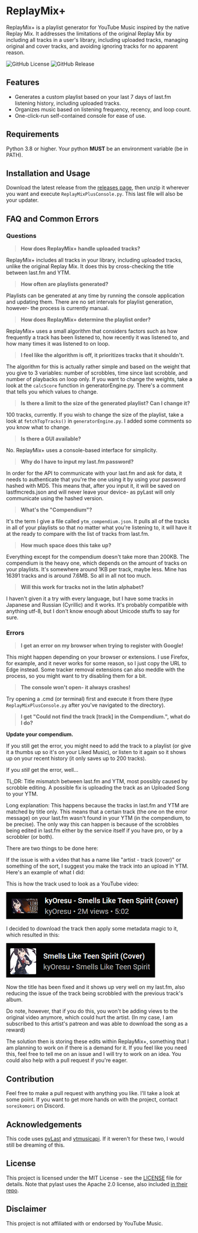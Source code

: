 # ReplayMix+
ReplayMix+ is a playlist generator for YouTube Music inspired by the native Replay Mix. It addresses the limitations of the original Replay Mix by including all tracks in a user's library, including uploaded tracks, managing original and cover tracks, and avoiding ignoring tracks for no apparent reason.

![GitHub License](https://img.shields.io/github/license/soreikomori/ReplayMixPlus?color=%23ff0037)
![GitHub Release](https://img.shields.io/github/v/release/soreikomori/ReplayMixPlus?cacheSeconds=https%3A%2F%2Fgithub.com%2Fsoreikomori%2FReplayMixPlus%2Freleases%2Flatest)

## Features
- Generates a custom playlist based on your last 7 days of last.fm listening history, including uploaded tracks.
- Organizes music based on listening frequency, recency, and loop count.
- One-click-run self-contained console for ease of use.

## Requirements
Python 3.8 or higher. Your python **MUST** be an environment variable (be in PATH).

## Installation and Usage

Download the latest release from the [releases page](https://github.com/soreikomori/ReplayMixPlus/releases), then unzip it wherever you want and execute `ReplayMixPlusConsole.py`. This last file will also be your updater.

## FAQ and Common Errors

### Questions

>  **How does ReplayMix+ handle uploaded tracks?**

ReplayMix+ includes all tracks in your library, including uploaded tracks, unlike the original Replay Mix. It does this by cross-checking the title between last.fm and YTM.

> **How often are playlists generated?**

Playlists can be generated at any time by running the console application and updating them. There are no set intervals for playlist generation, however- the process is currently manual.

> **How does ReplayMix+ determine the playlist order?**

ReplayMix+ uses a small algorithm that considers factors such as how frequently a track has been listened to, how recently it was listened to, and how many times it was listened to on loop.

> **I feel like the algorithm is off, it prioritizes tracks that it shouldn't.**

The algorithm for this is actually rather simple and based on the weight that you give to 3 variables: number of scrobbles, time since last scrobble, and number of playbacks on loop only. If you want to change the weights, take a look at the `calcScore` function in generatorEngine.py. There's a comment that tells you which values to change.

> **Is there a limit to the size of the generated playlist? Can I change it?**

100 tracks, currently. If you wish to change the size of the playlist, take a look at `fetchTopTracks()` in `generatorEngine.py`. I added some comments so you know what to change.

> **Is there a GUI available?**

No. ReplayMix+ uses a console-based interface for simplicity.

> **Why do I have to input my last.fm password?**

In order for the API to communicate with your last.fm and ask for data, it needs to authenticate that you're the one using it by using your password hashed with MD5. This means that, after you input it, it will be saved on lastfmcreds.json and will never leave your device- as pyLast will only communicate using the hashed version. 

> **What's the "Compendium"?**

It's the term I give a file called `ytm_compendium.json`. It pulls all of the tracks in all of your playlists so that no matter what you're listening to, it will have it at the ready to compare with the list of tracks from last.fm.

> **How much space does this take up?**

Everything except for the compendium doesn't take more than 200KB. The compendium is the heavy one, which depends on the amount of tracks on your playlists. It's somewhere around 1KB per track, maybe less. Mine has 16391 tracks and is around 7.6MB. So all in all not too much.

> **Will this work for tracks not in the latin alphabet?**

I haven't given it a try with every language, but I have some tracks in Japanese and Russian (Cyrillic) and it works. It's probably compatible with anything utf-8, but I don't know enough about Unicode stuffs to say for sure.

### Errors
> **I get an error on my browser when trying to register with Google!**
 
This might happen depending on your browser or extensions. I use Firefox, for example, and it never works for some reason, so I just copy the URL to Edge instead. Some tracker removal extensions can also meddle with the process, so you might want to try disabling them for a bit.

> **The console won't open- it always crashes!**

Try opening a .cmd (or terminal) first and execute it from there (type `ReplayMixPlusConsole.py` after you've navigated to the directory).

> **I get "Could not find the track [track] in the Compendium.", what do I do?**

**Update your compendium.**

If you still get the error, you might need to add the track to a playlist (or give it a thumbs up so it's on your Liked Music), or listen to it again so it shows up on your recent history (it only saves up to 200 tracks).

If you *still* get the error, well...

TL;DR: Title mismatch between last.fm and YTM, most possibly caused by scrobble editing. A possible fix is uploading the track as an Uploaded Song to your YTM.

Long explanation: This happens because the tracks in last.fm and YTM are matched by title only. This means that a certain track (the one on the error message) on your last.fm wasn't found in your YTM (in the compendium, to be precise). The only way this can happen is because of the scrobbles being edited in last.fm either by the service itself if you have pro, or by a scrobbler (or both). 

There are two things to be done here:

If the issue is with a video that has a name like "artist - track (cover)" or something of the sort, I suggest you make the track into an upload in YTM. Here's an example of what I did:

This is how the track used to look as a YouTube video:

![Old version of a track as a video](/.github/IMAGES/kyo_smells_old.png)

I decided to download the track then apply some metadata magic to it, which resulted in this:

![New version of a track as an upload](/.github/IMAGES/kyo_smells_new.png)

Now the title has been fixed and it shows up very well on my last.fm, also reducing the issue of the track being scrobbled with the previous track's album.

Do note, however, that if you do this, you won't be adding views to the original video anymore, which could hurt the artist. (In my case, I am subscribed to this artist's patreon and was able to download the song as a reward)

The solution then is storing these edits within ReplayMix+, something that I am planning to work on if there is a demand for it. If you feel like you need this, feel free to tell me on an issue and I will try to work on an idea. You could also help with a pull request if you're eager.
## Contribution

Feel free to make a pull request with anything you like. I'll take a look at some point. If you want to get more hands on with the project, contact `soreikomori` on Discord.

## Acknowledgements

This code uses [pyLast](https://github.com/pylast/pylast) and [ytmusicapi](https://github.com/sigma67/ytmusicapi). If it weren't for these two, I would still be dreaming of this.

## License

This project is licensed under the MIT License - see the [LICENSE](./LICENSE) file for details. Note that pylast uses the Apache 2.0 license, also included [in their repo](https://github.com/pylast/pylast/blob/main/LICENSE.txt).

## Disclaimer
This project is not affiliated with or endorsed by YouTube Music.
